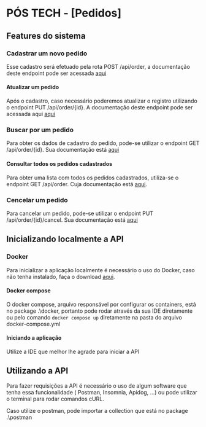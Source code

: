 # PÓS TECH - [Pedidos]

## Features do sistema

### Cadastrar um novo pedido

Esse cadastro será efetuado pela rota POST /api/order, a documentação deste endpoint pode ser
acessada [aqui](http://localhost:8081/swagger-ui/index.html#/order-controller/createOrder)

#### Atualizar um pedido

Após o cadastro, caso necessário poderemos atualizar o registro utilizando o endpoint PUT
/api/order/{id}. A documentação deste endpoint pode ser acessada
aqui [aqui](http://localhost:8081/swagger-ui/index.html#/order-controller/putOrder)

### Buscar por um pedido

Para obter os dados de cadastro do pedido, pode-se utilizar o endpoint GET /api/order/{id}. Sua
documentação está [aqui](http://localhost:8081/swagger-ui/index.html#/order-controller/getOrder)

#### Consultar todos os pedidos cadastrados

Para obter uma lista com todos os pedidos cadastrados, utiliza-se o endpoint GET /api/order.
Cuja documentação
está [aqui](http://localhost:8081/swagger-ui/index.html#/order-controller/getOrders).

### Cencelar um pedido

Para cancelar um pedido, pode-se utilizar o endpoint PUT /api/order/{id}/cancel. Sua documentação
está [aqui](http://localhost:8081/swagger-ui/index.html#/order-controller/cancelOrder)

## Inicializando localmente a API

### Docker

Para inicializar a aplicação localmente é necessário o uso do Docker, caso não tenha instalado, faça
o download [aqui](https://docs.docker.com/engine/install/).

#### Docker compose

O docker compose, arquivo responsável por configurar os containers, está no package .\docker,
portanto pode rodar através da sua IDE diretamente ou pelo comando `docker compose up` diretamente
na pasta do arquivo docker-compose.yml

#### Iniciando a aplicação

Utilize a IDE que melhor lhe agrade para iniciar a API

## Utilizando a API

Para fazer requisições a API é necessário o uso de algum software que tenha essa funcionalidade (
Postman, Insomnia, Apidog, ...) ou pode utilizar o terminal para rodar comandos cURL.

Caso utilize o postman, pode importar a collection que está no package .\postman
